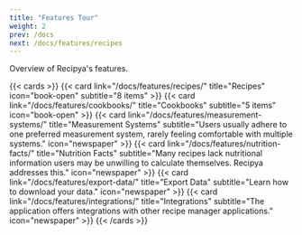 ```yaml
---
title: "Features Tour"
weight: 2
prev: /docs
next: /docs/features/recipes
---
```


Overview of Recipya's features.

{{< cards >}}
    {{< card link="/docs/features/recipes/"
            title="Recipes"
            icon="book-open"
            subtitle="8 items" >}}
    {{< card link="/docs/features/cookbooks/"
            title="Cookbooks"
            subtitle="5 items"
            icon="book-open" >}}
    {{< card link="/docs/features/measurement-systems/"
            title="Measurement Systems"
            subtitle="Users usually adhere to one preferred measurement system, rarely feeling comfortable with multiple systems."
            icon="newspaper" >}}
    {{< card link="/docs/features/nutrition-facts/"
            title="Nutrition Facts"
            subtitle="Many recipes lack nutritional information users may be unwilling to calculate themselves. Recipya addresses this."
            icon="newspaper" >}}
    {{< card link="/docs/features/export-data/"
            title="Export Data"
            subtitle="Learn how to download your data."
            icon="newspaper" >}}
    {{< card link="/docs/features/integrations/"
            title="Integrations"
            subtitle="The application offers integrations with other recipe manager applications."
            icon="newspaper" >}}
{{< /cards >}}
